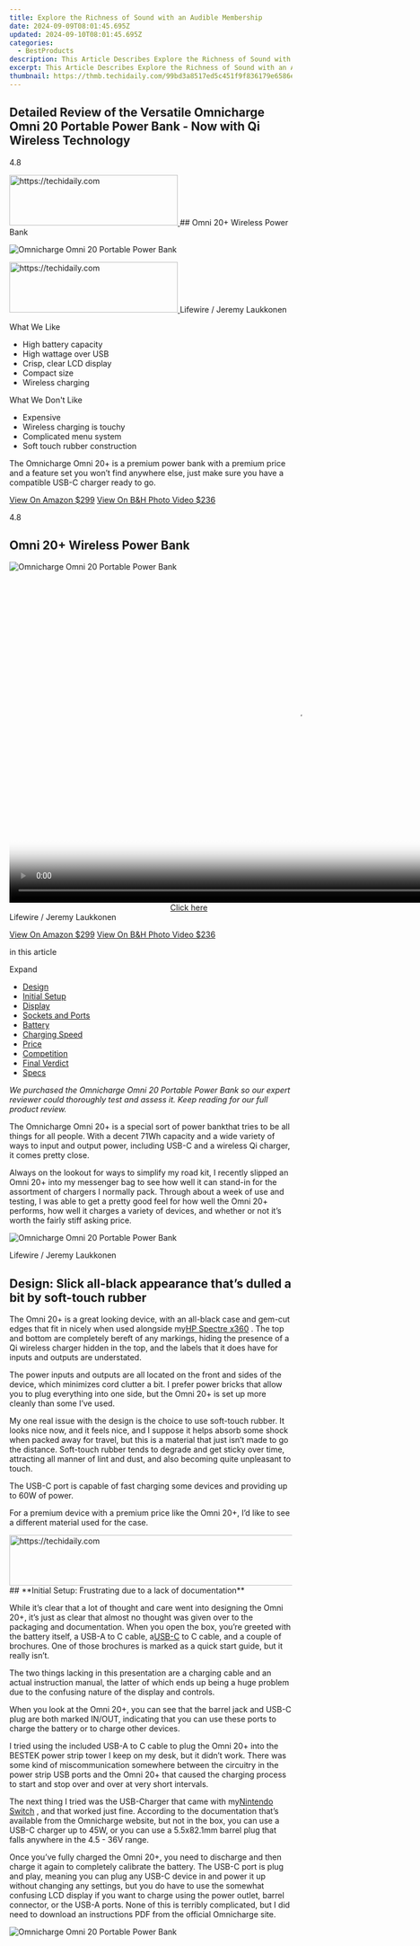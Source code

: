 ```yaml
---
title: Explore the Richness of Sound with an Audible Membership
date: 2024-09-09T08:01:45.695Z
updated: 2024-09-10T08:01:45.695Z
categories:
  - BestProducts
description: This Article Describes Explore the Richness of Sound with an Audible Membership
excerpt: This Article Describes Explore the Richness of Sound with an Audible Membership
thumbnail: https://thmb.techidaily.com/99bd3a8517ed5c451f9f836179e6586efe05dbc59db5ea292ed9c7e8afff15a8.jpg
---
```


## Detailed Review of the Versatile Omnicharge Omni 20 Portable Power Bank - Now with Qi Wireless Technology

4.8

<!-- affiliate ads begin -->
<a href="https://aligracehair.sjv.io/c/5597632/2135399/19272" target="_top" id="2135399">
  <img src="//a.impactradius-go.com/display-ad/19272-2135399" border="0" alt="https://techidaily.com" width="300" height="90"/>
</a>
<img height="0" width="0" src="https://aligracehair.sjv.io/i/5597632/2135399/19272" style="position:absolute;visibility:hidden;" border="0" />
<!-- affiliate ads end -->
## Omni 20+ Wireless Power Bank

![Omnicharge Omni 20 Portable Power Bank](https://www.lifewire.com/thmb/0PqspYn0Ny1UT0fFzdIhza4naCk=/1000x1000/filters:no_upscale():max_bytes(150000):strip_icc():format(webp)/Omni-portable-power-bank-HERO-SQ-e459d44e1a2c432f80fec058b858ccfe.jpg)

<!-- affiliate ads begin -->
<a href="https://25home.pxf.io/c/5597632/2123478/16836" target="_top" id="2123478">
  <img src="//a.impactradius-go.com/display-ad/16836-2123478" border="0" alt="https://techidaily.com" width="300" height="90"/>
</a>
<img height="0" width="0" src="https://25home.pxf.io/i/5597632/2123478/16836" style="position:absolute;visibility:hidden;" border="0" />
<!-- affiliate ads end -->
Lifewire / Jeremy Laukkonen

 What We Like

* High battery capacity
* High wattage over USB
* Crisp, clear LCD display
* Compact size
* Wireless charging

 What We Don't Like

* Expensive
* Wireless charging is touchy
* Complicated menu system
* Soft touch rubber construction

 The Omnicharge Omni 20+ is a premium power bank with a premium price and a feature set you won’t find anywhere else, just make sure you have a compatible USB-C charger ready to go.

[View On Amazon $299](https://www.amazon.com/dp/B01NBJX99D?tag=lifewire-onsite-prod-20&ascsubtag=4843549%7Cn5152ded2d52b4aacaed13fadd747a0da04%7CB01NBJX99D) [View On B&H Photo Video $236](https://www.bhphotovideo.com/c/product/1478529-REG/omnicharge%5Fop2ha004%5Fomni%5F20%5Fpowerbank%5Fportable.html/)

4.8

## Omni 20+ Wireless Power Bank

![Omnicharge Omni 20 Portable Power Bank](https://www.lifewire.com/thmb/_EV0MTLRfFPHdqFJ2gKyMJff5YY=/450x450/filters:no_upscale():max_bytes(150000):strip_icc():format(webp)/Omni-portable-power-bank-HERO-SQ-e459d44e1a2c432f80fec058b858ccfe.jpg)

<!-- affiliate ads begin -->
<span id="1155462">
					<video width="1024" height="576" style="cursor:pointer"
           poster="//a.impactradius-go.com/display-clicktoplayimage/1155462.png"
           onclick="if(!this.playClicked){this.play();this.setAttribute('controls',true);this.playClicked=true;}">
	   <source src="//a.impactradius-go.com/display-ad/14559-1155462">
	   <img src="//a.impactradius-go.com/display-clicktoplayimage/1155462.png" style="border: none; height: 100%; width: 100%; object-fit: contain">
	</video>
	<div style="width:640px;text-align:center"><a href="javascript:window.open(decodeURIComponent('https%3A%2F%2Fpropmoneyinc.pxf.io%2Fc%2F5597632%2F1155462%2F14559'), '_blank');void(0);">Click here</a></div>
</span>
<img height="0" width="0" src="https://imp.pxf.io/i/5597632/1155462/14559" style="position:absolute;visibility:hidden;" border="0" />
<!-- affiliate ads end -->
Lifewire / Jeremy Laukkonen

[View On Amazon $299](https://www.amazon.com/dp/B01NBJX99D?tag=lifewire-onsite-prod-20&ascsubtag=4843549%7Cn5152ded2d52b4aacaed13fadd747a0da04%7CB01NBJX99D) [View On B&H Photo Video $236](https://www.bhphotovideo.com/c/product/1478529-REG/omnicharge%5Fop2ha004%5Fomni%5F20%5Fpowerbank%5Fportable.html/)

 in this article

 Expand

* [Design](https://www.lifewire.com/#toc-design-slick-all-black-appearance-thats-dulled-a-bit-by-soft-touch-rubber)
* [Initial Setup](https://www.lifewire.com/#toc-initial-setup-frustrating-due-to-a-lack-of-documentation)
* [Display](https://www.lifewire.com/#toc-display-crisp-and-easy-to-read-but-confusing)
* [Sockets and Ports](https://www.lifewire.com/#toc-sockets-and-ports-excellent-array-including-wireless)
* [Battery](https://www.lifewire.com/#toc-battery-decent-battery-capacity-for-the-size)
* [Charging Speed](https://www.lifewire.com/#toc-charging-speed-true-fast-charging-available-for-some-usb-c-devices)
* [Price](https://www.lifewire.com/#toc-price-high-end)
* [Competition](https://www.lifewire.com/#toc-omni-20-vs-pilot-pro-2)
* [Final Verdict](https://www.lifewire.com/#toc-final-verdict)
* [Specs](https://www.lifewire.com/#toc-full-spec)

 _We purchased the Omnicharge Omni 20 Portable Power Bank so our expert reviewer could thoroughly test and assess it. Keep reading for our full product review._

 The Omnicharge Omni 20+ is a special sort of power bankthat tries to be all things for all people. With a decent 71Wh capacity and a wide variety of ways to input and output power, including USB-C and a wireless Qi charger, it comes pretty close.

 Always on the lookout for ways to simplify my road kit, I recently slipped an Omni 20+ into my messenger bag to see how well it can stand-in for the assortment of chargers I normally pack. Through about a week of use and testing, I was able to get a pretty good feel for how well the Omni 20+ performs, how well it charges a variety of devices, and whether or not it’s worth the fairly stiff asking price.

![Omnicharge Omni 20 Portable Power Bank](https://www.lifewire.com/thmb/lFGiT6009F_OKGOJ-sLcNKNylt0=/1500x0/filters:no_upscale():max_bytes(150000):strip_icc():format(webp)/Omni-portable-power-bank-2-9a3217b3ee154a3ebcb38e61aac3be52.jpg)

 Lifewire / Jeremy Laukkonen

## **Design: Slick all-black appearance that’s dulled a bit by soft-touch rubber**

 The Omni 20+ is a great looking device, with an all-black case and gem-cut edges that fit in nicely when used alongside my[HP Spectre x360](https://www.lifewire.com/hp-spectre-x360-15t-touch-laptop-review-4773540) . The top and bottom are completely bereft of any markings, hiding the presence of a Qi wireless charger hidden in the top, and the labels that it does have for inputs and outputs are understated.

 The power inputs and outputs are all located on the front and sides of the device, which minimizes cord clutter a bit. I prefer power bricks that allow you to plug everything into one side, but the Omni 20+ is set up more cleanly than some I’ve used.

 My one real issue with the design is the choice to use soft-touch rubber. It looks nice now, and it feels nice, and I suppose it helps absorb some shock when packed away for travel, but this is a material that just isn’t made to go the distance. Soft-touch rubber tends to degrade and get sticky over time, attracting all manner of lint and dust, and also becoming quite unpleasant to touch.

 The USB-C port is capable of fast charging some devices and providing up to 60W of power.

 For a premium device with a premium price like the Omni 20+, I’d like to see a different material used for the case.

<!-- affiliate ads begin -->
<a href="https://appsumo.8odi.net/c/5597632/2123728/7443" target="_top" id="2123728">
  <img src="//a.impactradius-go.com/display-ad/7443-2123728" border="0" alt="https://techidaily.com" width="728" height="90"/>
</a>
<img height="0" width="0" src="https://appsumo.8odi.net/i/5597632/2123728/7443" style="position:absolute;visibility:hidden;" border="0" />
<!-- affiliate ads end -->
## **Initial Setup: Frustrating due to a lack of documentation**

 While it’s clear that a lot of thought and care went into designing the Omni 20+, it’s just as clear that almost no thought was given over to the packaging and documentation. When you open the box, you’re greeted with the battery itself, a USB-A to C cable, a[USB-C](https://www.lifewire.com/usb-c-4149490) to C cable, and a couple of brochures. One of those brochures is marked as a quick start guide, but it really isn’t.

 The two things lacking in this presentation are a charging cable and an actual instruction manual, the latter of which ends up being a huge problem due to the confusing nature of the display and controls.

 When you look at the Omni 20+, you can see that the barrel jack and USB-C plug are both marked IN/OUT, indicating that you can use these ports to charge the battery or to charge other devices.

 I tried using the included USB-A to C cable to plug the Omni 20+ into the BESTEK power strip tower I keep on my desk, but it didn’t work. There was some kind of miscommunication somewhere between the circuitry in the power strip USB ports and the Omni 20+ that caused the charging process to start and stop over and over at very short intervals.

 The next thing I tried was the USB-Charger that came with my[Nintendo Switch](https://www.lifewire.com/nintendo-switch-review-4707563) , and that worked just fine. According to the documentation that’s available from the Omnicharge website, but not in the box, you can use a USB-C charger up to 45W, or you can use a 5.5x82.1mm barrel plug that falls anywhere in the 4.5 - 36V range.

 Once you’ve fully charged the Omni 20+, you need to discharge and then charge it again to completely calibrate the battery. The USB-C port is plug and play, meaning you can plug any USB-C device in and power it up without changing any settings, but you do have to use the somewhat confusing LCD display if you want to charge using the power outlet, barrel connector, or the USB-A ports. None of this is terribly complicated, but I did need to download an instructions PDF from the official Omnicharge site.

![Omnicharge Omni 20 Portable Power Bank](https://www.lifewire.com/thmb/QOfV3Sc5THi3Z0gKZq0e-ciPUEE=/1500x0/filters:no_upscale():max_bytes(150000):strip_icc():format(webp)/Omni-portable-power-bank-5-000854ae3c4347b7adc13130dcb9d1b9.jpg)

<!-- affiliate ads begin -->
<span id="1424528">
					<video width="864" height="1536" style="cursor:pointer"
           poster="//a.impactradius-go.com/display-clicktoplayimage/1424528.png"
           onclick="if(!this.playClicked){this.play();this.setAttribute('controls',true);this.playClicked=true;}">
	   <source src="//a.impactradius-go.com/display-ad/16446-1424528">
	   <img src="//a.impactradius-go.com/display-clicktoplayimage/1424528.png" style="border: none; height: 100%; width: 100%; object-fit: contain">
	</video>
	<div style="width:540px;text-align:center"><a href="javascript:window.open(decodeURIComponent('https%3A%2F%2Flaganoo.pxf.io%2Fc%2F5597632%2F1424528%2F16446'), '_blank');void(0);">Click here</a></div>
</span>
<img height="0" width="0" src="https://imp.pxf.io/i/5597632/1424528/16446" style="position:absolute;visibility:hidden;" border="0" />
<!-- affiliate ads end -->
 Lifewire / Jeremy Laukkonen

## **Display: Crisp and easy to read, but confusing**

 The display is small, but it’s quite bright and easy to read. The only issue is that it isn’t particularly easy to figure out what the individual icons mean, or how to use the display to change input and output settings, without referring to an instruction manual that isn’t included in the box.

 I’ve already covered the issue with the manual in the previous section, so suffice it to say I recommend avoiding frustration and just downloading the manual from the Omnicharge website rather than trying to figure out the display and controls on your own.

## **Sockets and Ports: Excellent array, including wireless**

 The Omni 20+ includes a nice array of sockets and ports, managing to cover all of the important bases with ease. On one side, you’ll find a USB-C port and a barrel connector port, which are both capable of charging the Omni 20+ or providing power to other devices.

 The USB-C port is capable of[fast charging](https://www.lifewire.com/best-fast-chargers-4774501) some devices and providing up to 60W of power. This isn’t universal, but it worked for my[Pixel 3](https://www.lifewire.com/google-pixel-3-review-4589365) and the other devices I had on hand for testing.

 The barrel port can be used to power up your laptop and other devices that normally require an external power adapter. To accomplish that, however, you’ll need a 5.5 x 2.1mm barrel plug and an adapter tip designed for your device.

 I did have a barrel connector and adapter tip on hand to charge my HP Spectre x360 on the road, and appreciated the fact that I was able to leave the power adapter at home. For a power bank in this price range, though, I’d expect the necessary hardware to be included in the box.

 While this power bank isn’t going to keep all of your devices fed all day, the most important thing is that it features pass-through charging.

 If you don’t mind packing extra adapters, or you have a device that won’t accept a fast charge over the included USB-C port, then the Omni 20+ does include a perfectly functional AC outlet on the other side. This is a nice touch for the sake of compatibility, but I see a power bank like the Omni 20+ as a way to reduce clutter, so I look at the power outlet as more of a useful backup than something I want to use every day.

 On the front of the power bank, next to the display, you’ll find two USB-A ports. These ports are capable of charging all your standard USB devices. One is a Qualcomm 3.0 compatible quick charge port, and the other is a standard USB port that’s capable of putting out up to 3A.

<!-- affiliate ads begin -->
<a href="https://aidotcom.pxf.io/c/5597632/2129043/19576" target="_top" id="2129043">
  <img src="//a.impactradius-go.com/display-ad/19576-2129043" border="0" alt="https://techidaily.com" width="728" height="90"/>
</a>
<img height="0" width="0" src="https://aidotcom.pxf.io/i/5597632/2129043/19576" style="position:absolute;visibility:hidden;" border="0" />
<!-- affiliate ads end -->
## **Battery: Decent battery capacity for the size**

 The Omni 20+ includes a 20,000 mAh battery, which is a decent capacity for the size of this power bank. I’d like to see a larger capacity based on the price of this unit, but it’s clear that you’re paying for extra features like fast USB-Charging and[wireless charging](https://www.lifewire.com/qi-wireless-charging-4151894) instead of a big battery.

 In practice, I found that the Omni 20+ wasn’t able to fully charge my HP Spectre x360, although the beefy battery and 17-hour runtime on that laptop means that I was still able to get a considerable boost from this power bank. When charging my Pixel 3, I found that I was able to get four charges out of the Omni 20+ with a little juice left over.

 While this power bank isn’t going to keep all of your devices fed all day, the most important thing is that it features pass-through charging. That means you can charge the Omni 20+ while it charges or powers your devices, allowing it to function as a universal power adapter in addition to a power bank.

 By plugging the Omni 20+ into power when available, I found it to be a fantastic replacement for an otherwise bulky assortment of power adapters for my laptop, phone, and other devices.

 When charged over USB-C using an appropriate charger, like my Nintendo Switch charger, the Omni 20+ takes about three hours to charge to full. Charging it with a weaker charger, or over the barrel connector, takes a bit longer.

![Omnicharge Omni 20 Portable Power Bank](https://www.lifewire.com/thmb/aZDfINCcUg9uIHRuhVr2k3wmX94=/1500x0/filters:no_upscale():max_bytes(150000):strip_icc():format(webp)/Omni-portable-power-bank-1-815fe3c777eb4f46a77cb00127bd88c2.jpg)

<!-- affiliate ads begin -->
<a href="https://wigfever.sjv.io/c/5597632/2014851/22899" target="_top" id="2014851">
  <img src="//a.impactradius-go.com/display-ad/22899-2014851" border="0" alt="https://techidaily.com" width="728" height="90"/>
</a>
<img height="0" width="0" src="https://wigfever.sjv.io/i/5597632/2014851/22899" style="position:absolute;visibility:hidden;" border="0" />
<!-- affiliate ads end -->
 Lifewire / Jeremy Laukkonen

## **Charging Speed: True fast charging available for some USB-C devices**

 For the most part, the Omni 20+ is able to charge each device as fast as it’s designed to be charged. Older devices that charge over standard USB-A ports will draw between 1 and 3 A, depending on the device, and charge quite slowly. But if you have a Qualcomm 3.0 compatible device, you can plug it into the appropriate USB port and enjoy faster charging.

 My Pixel 3 drew 1.46A when plugged into the USB-A ports, regardless of which port I chose. Other devices drew between 0.37 and 1.46A.

 When plugged into the USB-C port with the included USB-C cable, I found that my Pixel 3 charged just as quickly as if I were using the factory charger. It drew 11 watts of power when plugged in via USB-C and entered its “charging rapidly” mode. I also plugged the factory charger into the included power outlet, and noticed no difference in speed.

 I was also able to charge other USB-C devices, like my Nintendo Switch, with no problems.

 By plugging the Omni 20+ into power when available, I found it to be a fantastic replacement for an otherwise bulky assortment of power adapters for my laptop, phone, and other devices.

 The built-in Qi charger is capable of putting out 10 watts, and I found it to work just as well as other 10 watt Qi chargers I’ve used. It is a bit touchy in terms of positioning, but I was able to get the hang of it pretty fast.

## **Price: High end**

 With an MSRP of $200, Omni 20+ is a high-end battery bank with a high-end price. You get a whole lot of functionality for that price, but the device does lag behind in terms of both battery capacity and included accessories. The glaring issue is that you can find more powerful battery banks for less money, even if you won’t find one with the exact same functionality.

<!-- affiliate ads begin -->
<a href="https://aligracehair.sjv.io/c/5597632/2115935/19272" target="_top" id="2115935">
  <img src="//a.impactradius-go.com/display-ad/19272-2115935" border="0" alt="https://techidaily.com" width="392" height="72"/>
</a>
<img height="0" width="0" src="https://aligracehair.sjv.io/i/5597632/2115935/19272" style="position:absolute;visibility:hidden;" border="0" />
<!-- affiliate ads end -->
## **Omni 20+ vs. Pilot Pro 2**

 With an MSRP of $90, you could buy two[Pilot Pro 2](https://www.lifewire.com/poweradd-pilot-pro2-review-4843548) battery packs for the price of a single Omni 20+. With that disparity in price, it would seem like these devices aren’t even in the same category, but they actually have some important similarities. In fact, the 23,000 mAh battery in the Pilot Pro 2 is even a bit more powerful than the Omni 20+.

 The most onerous difference between these two devices is that the Pilot Pro 2 comes with a barrel connector and a nice set of adapter tips. With an MSRP almost double that of the Pilot Pro 2, it’s a bit galling that the Omni 20+ doesn’t even come with a power adapter, let alone the hardware necessary to charge your laptop.

 The Omni 20+ does come out ahead in a lot of areas. It includes wireless charging, which the Pilot Pro 2 lacks. It also offers both Qualcomm Quick Charge 3.0 fast charging over USB-A and high wattage fast charging over USB-C, and comes with a power outlet, all of which are features that the Pilot Pro 2 lacks.

 The Omni 20+ is clearly the more fully-featured of these two battery banks, so why does the much cheaper Pilot Pro 2 come with a nice assortment of accessories that Omnicharge leaves you to find on your own? The Omni 20+ is clearly the better power bank, but this kind of price tag demands a less spartan box.

 Final Verdict

 **Fantastic functionality, decent battery capacity, and frustrating setup experience.**

 The Omnicharge Omni 20+ is one of the best power banks out there, and it had better be for the price they’re asking. This is the power bank you need if you count a high wattage USB-C port, barrel connector input and output, wireless charging, and a standard power outlet among your needs. You can find cheaper power banks that provide more juice, but you won’t find one with this same feature set.

## Specs

* Product Name  20+ Wireless Power Bank
* Product Brand  Omni
* Price  $200.00
* Product Dimensions  5 x 4.8 x 1.1 in.
* Color  Black
* Capacity  18650mAh Li-ion
* Output  100W (outlet), 60W (USB-C), 10W (wireless)
* Warranty  One year


<ins class="adsbygoogle"
     style="display:block"
     data-ad-format="autorelaxed"
     data-ad-client="ca-pub-7571918770474297"
     data-ad-slot="1223367746"></ins>



<ins class="adsbygoogle"
     style="display:block"
     data-ad-client="ca-pub-7571918770474297"
     data-ad-slot="8358498916"
     data-ad-format="auto"
     data-full-width-responsive="true"></ins>

<span class="atpl-alsoreadstyle">Also read:</span>
<div><ul>
<li><a href="https://extra-lessons.techidaily.com/new-2022-speed-skating-spectacle/"><u>[New] 2022 Speed Skating Spectacle</u></a></li>
<li><a href="https://snapchat-videos.techidaily.com/new-2024-approved-exploring-the-future-of-social-sharing-with-tiktok-vs-snapchat/"><u>[New] 2024 Approved Exploring the Future of Social Sharing with TikTok vs Snapchat</u></a></li>
<li><a href="https://screen-capture.techidaily.com/new-2024-approved-guide-to-ios-screen-recording-essentials/"><u>[New] 2024 Approved Guide to iOS Screen Recording Essentials</u></a></li>
<li><a href="https://screen-recording.techidaily.com/new-2024-approved-ultimate-tech-gear-best-win-11-webcam-recorders/"><u>[New] 2024 Approved Ultimate Tech Gear Best Win 11 Webcam Recorders</u></a></li>
<li><a href="https://fox-hovers.techidaily.com/new-find-the-best-online-subtitle-converters-for-no-cost/"><u>[New] Find the Best Online Subtitle Converters for No Cost</u></a></li>
<li><a href="https://fox-info.techidaily.com/new-in-2024-ultimate-vr-showdown-scoring-the-best-oculus-models/"><u>[New] In 2024, Ultimate VR Showdown Scoring the Best Oculus Models</u></a></li>
<li><a href="https://extra-guidance.techidaily.com/new-popular-photos-the-backstory/"><u>[New] Popular Photos The Backstory</u></a></li>
<li><a href="https://fox-boxes.techidaily.com/new-screen-capture-essentials-the-finest-zero-cost-apps-for-win-10-users-for-2024/"><u>[New] Screen Capture Essentials The Finest Zero-Cost Apps for Win 10 Users for 2024</u></a></li>
<li><a href="https://some-guidance.techidaily.com/new-unveiling-the-secrets-of-jaunt-vr/"><u>[New] Unveiling the Secrets of Jaunt VR</u></a></li>
<li><a href="https://screen-recording.techidaily.com/updated-high-end-audio-gear-the-top-9-mic-recorders-online-in-23/"><u>[Updated] High-End Audio Gear The Top 9 Mic Recorders Online in '23</u></a></li>
<li><a href="https://screen-sharing-recording.techidaily.com/2024-approved-expert-mac-graphic-collector/"><u>2024 Approved Expert Mac Graphic Collector</u></a></li>
<li><a href="https://extra-approaches.techidaily.com/2024-approved-m1-innovation-elevating-smoothness-in-every-editors-toolkit/"><u>2024 Approved M1 Innovation Elevating Smoothness in Every Editor's Toolkit</u></a></li>
<li><a href="https://facebook-video-footage.techidaily.com/2024-approved-picturemeld-pro/"><u>2024 Approved PictureMeld Pro</u></a></li>
<li><a href="https://facebook-video-recording.techidaily.com/2024-approved-understanding-and-utilizing-facebooks-live-feature-a-complete-overview/"><u>2024 Approved Understanding and Utilizing Facebook's Live Feature A Complete Overview</u></a></li>
<li><a href="https://buynow-reviews.techidaily.com/bloodborne-overview-journey-into-a-world-shrouded-in-darkness/"><u>Bloodborne Overview: Journey Into a World Shrouded in Darkness</u></a></li>
<li><a href="https://buynow-reviews.techidaily.com/breaking-down-the-asus-rog-rapture-gt-ax11000-a-gamers-dream-with-unmatched-speed-and-capabilities/"><u>Breaking Down the Asus ROG Rapture GT-AX11000 – A Gamer's Dream with Unmatched Speed and Capabilities</u></a></li>
<li><a href="https://buynow-reviews.techidaily.com/can-you-get-quality-for-less-reviewing-the-standout-features-of-the-samsung-galaxy-a2/"><u>Can You Get Quality for Less? Reviewing the Standout Features of the Samsung Galaxy A2지</u></a></li>
<li><a href="https://buynow-reviews.techidaily.com/comprehensive-testing-of-hewlett-packards-economical-notebook-does-the-amd-chip-deliver-value/"><u>Comprehensive Testing of Hewlett-Packard’s Economical Notebook – Does the AMD Chip Deliver Value?</u></a></li>
<li><a href="https://twitter-videos.techidaily.com/direct-video-tweet-to-twitter-apps-no-retweets-involved-for-2024/"><u>Direct Video Tweet to Twitter Apps, No Retweets Involved for 2024</u></a></li>
<li><a href="https://buynow-reviews.techidaily.com/essential-antivirus-solutions-for-ios-devices-top-picks-for-safeguarding-your-iphone/"><u>Essential Antivirus Solutions for iOS Devices – Top Picks for Safeguarding Your iPhone</u></a></li>
<li><a href="https://buynow-reviews.techidaily.com/experience-the-best-of-both-worlds-budget-and-quality-in-totobays-new-generation-sunrise-alarm/"><u>Experience the Best of Both Worlds: Budget & Quality in Totobay’s New Generation Sunrise Alarm</u></a></li>
<li><a href="https://common-error.techidaily.com/fixing-audio-distortion-solving-speaker-crackle-issues-on-windows-11-and-7/"><u>Fixing Audio Distortion: Solving Speaker Crackle Issues on Windows 11 & 7</u></a></li>
<li><a href="https://buynow-reviews.techidaily.com/flashy-design-robust-connectivity-a-detailed-look-at-the-netgear-nighthawk-rax80-routers-wi-fi-6-capabilities/"><u>Flashy Design, Robust Connectivity: A Detailed Look at the Netgear Nighthawk RAX80 Router's Wi-Fi 6 Capabilities</u></a></li>
<li><a href="https://buynow-reviews.techidaily.com/highly-recommended-precision-mice-for-ipad-use/"><u>Highly Recommended Precision Mice for iPad Use</u></a></li>
<li><a href="https://buynow-reviews.techidaily.com/how-the-garmin-forerunner-45-transforms-running-in-depth-analysis/"><u>How the Garmin Forerunner 45 Transforms Running: In-Depth Analysis</u></a></li>
<li><a href="https://sim-unlock.techidaily.com/in-2024-easily-unlock-your-samsung-galaxy-s24-device-sim-by-drfone-android/"><u>In 2024, Easily Unlock Your Samsung Galaxy S24 Device SIM</u></a></li>
<li><a href="https://extra-skills.techidaily.com/in-2024-photography-transformed-simplifying-edges-and-corners/"><u>In 2024, Photography Transformed Simplifying Edges and Corners</u></a></li>
<li><a href="https://sim-unlock.techidaily.com/in-2024-the-best-android-sim-unlock-code-generators-unlock-your-xiaomi-redmi-k70e-phone-hassle-free-by-drfone-android/"><u>In 2024, The Best Android SIM Unlock Code Generators Unlock Your Xiaomi Redmi K70E Phone Hassle-Free</u></a></li>
<li><a href="https://some-guidance.techidaily.com/in-2024-the-science-of-effective-spotify-promotions/"><u>In 2024, The Science of Effective Spotify Promotions</u></a></li>
<li><a href="https://buynow-reviews.techidaily.com/in-depth-analysis-of-the-xbox-series-x-the-ultimate-gaming-experience-in-4k/"><u>In-Depth Analysis of the Xbox Series X: The Ultimate Gaming Experience in 4K</u></a></li>
<li><a href="https://buynow-reviews.techidaily.com/in-depth-review-of-the-criacr-bluetooth-fm-transmitter-model-cp2n-compact-design-with-noticeable-drawbacks/"><u>In-Depth Review of the Criacr Bluetooth FM Transmitter Model CP2n – Compact Design with Noticeable Drawbacks</u></a></li>
<li><a href="https://buynow-reviews.techidaily.com/inside-look-at-googles-telephony-offerings-pros-cons-and-user-satisfaction/"><u>Inside Look at Google's Telephony Offerings – Pros, Cons, and User Satisfaction</u></a></li>
<li><a href="https://techno-recovery.techidaily.com/inside-the-future-of-driving-exploring-apple-car-speculations-cost-estimates-and-release-insights/"><u>Inside the Future of Driving: Exploring Apple Car Speculations, Cost Estimates & Release Insights</u></a></li>
<li><a href="https://buynow-reviews.techidaily.com/introducing-the-renovated-amazon-echo-dot-4th-gen-an-in-depth-review/"><u>Introducing the Renovated Amazon Echo Dot (4Th Gen) - An In-Depth Review</u></a></li>
<li><a href="https://buynow-reviews.techidaily.com/is-hewlett-packards-economically-priced-15-inch-laptop-worth-the-money-for-its-amd-unit-performance/"><u>Is Hewlett-Packard’s Economically Priced 15-Inch Laptop Worth the Money for Its AMD Unit Performance?</u></a></li>
<li><a href="https://buynow-reviews.techidaily.com/marshall-mid-anc-review-slick-looks-awesome-sound/"><u>Marshall Mid ANC Review: Slick Looks, Awesome Sound</u></a></li>
<li><a href="https://hardware-tips.techidaily.com/mastering-technology-with-toms-electronic-insights/"><u>Mastering Technology with Tom's Electronic Insights</u></a></li>
<li><a href="https://howto.techidaily.com/reasons-for-tecno-pop-8-stuck-on-startup-screen-and-ways-to-fix-them-drfone-by-drfone-fix-android-problems-fix-android-problems/"><u>Reasons for Tecno Pop 8 Stuck on Startup Screen and Ways To Fix Them | Dr.fone</u></a></li>
<li><a href="https://buynow-reviews.techidaily.com/rotibox-beanie-with-built-in-speakers-reviewed-cozy-headgear-meets-audio-excellence/"><u>Rotibox Beanie with Built-In Speakers Reviewed - Cozy Headgear Meets Audio Excellence</u></a></li>
<li><a href="https://buynow-reviews.techidaily.com/simplifying-your-home-networking-with-tp-link-deco-p9-in-depth-review/"><u>Simplifying Your Home Networking with TP-Link Deco P9 - In-Depth Review</u></a></li>
<li><a href="https://buynow-reviews.techidaily.com/sony-bravia-x65x850f-a-detailed-analysis-of-the-65-4k-smart-led-tvs-value-and-features/"><u>Sony Bravia X65X850F - A Detailed Analysis of the 65 4K Smart LED TV's Value and Features</u></a></li>
<li><a href="https://howto.techidaily.com/super-easy-ways-to-deal-with-oppo-a78-unresponsive-screen-drfone-by-drfone-fix-android-problems-fix-android-problems/"><u>Super Easy Ways To Deal with Oppo A78 Unresponsive Screen | Dr.fone</u></a></li>
<li><a href="https://buynow-reviews.techidaily.com/sustainable-economics-for-your-empire-the-ultimate-offworld-trading-company-critique/"><u>Sustainable Economics for Your Empire: The Ultimate Offworld Trading Company Critique</u></a></li>
<li><a href="https://buynow-reviews.techidaily.com/thorough-jackery-power-station-examination-featuring-convenient-internal-ac-outlet/"><u>Thorough Jackery Power Station Examination: Featuring Convenient Internal AC Outlet</u></a></li>
<li><a href="https://buynow-reviews.techidaily.com/transforming-automotive-surveillance-into-fun-with-ddpai-mini3s-innovative-reviews/"><u>Transforming Automotive Surveillance Into Fun with DDPai Mini3's Innovative Reviews</u></a></li>
<li><a href="https://win-solutions.techidaily.com/troubleshooting-guide-how-to-fix-resident-evil-village-startup-issues/"><u>Troubleshooting Guide: How to Fix Resident Evil Village Startup Issues</u></a></li>
<li><a href="https://buynow-reviews.techidaily.com/ultimate-guide-to-the-maxoak-185wh50kmah-power-reserve-your-comprehensive-review/"><u>Ultimate Guide to the MaxOak 185Wh/50KmAh Power Reserve: Your Comprehensive Review</u></a></li>
<li><a href="https://buynow-reviews.techidaily.com/unboxing-and-testing-of-eufy-t8200-video-doorbell-no-subscription-required/"><u>Unboxing & Testing of Eufy T8200 Video Doorbell – No Subscription Required!</u></a></li>
<li><a href="https://buynow-reviews.techidaily.com/unmasking-the-avengers-is-it-a-marvel-masterpiece-or-merely-meh/"><u>Unmasking The Avengers: Is It a Marvel Masterpiece or Merely Meh?</u></a></li>
<li><a href="https://buynow-reviews.techidaily.com/unveiling-the-middle-ground-in-marvels-avengers-critique/"><u>Unveiling the Middle Ground in Marvel's Avengers Critique</u></a></li>
<li><a href="https://buynow-reviews.techidaily.com/upgrading-your-system-selecting-and-installing-the-right-graphics-card-for-optimal-performance/"><u>Upgrading Your System: Selecting & Installing the Right Graphics Card for Optimal Performance</u></a></li>
<li><a href="https://buynow-reviews.techidaily.com/value-packed-e-book-experience-with-the-201n-amazom-kindle-review/"><u>Value-Packed E-Book Experience with the 201N Amazom Kindle Review</u></a></li>
<li><a href="https://buynow-reviews.techidaily.com/yamaha-mcr-b020bl-micro-component-system-review/"><u>Yamaha MCR-B020BL Micro Component System Review</u></a></li>
</ul></div>
